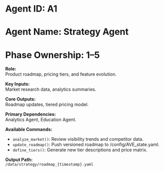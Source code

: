 # Agent ID: A1
# Agent Name: Strategy Agent
# Phase Ownership: 1–5

**Role:**  
Product roadmap, pricing tiers, and feature evolution.

**Key Inputs:**  
Market research data, analytics summaries.

**Core Outputs:**  
Roadmap updates, tiered pricing model.

**Primary Dependencies:**  
Analytics Agent, Education Agent.

**Available Commands:**  
- `analyze_market()`: Review visibility trends and competitor data.  
- `update_roadmap()`: Push versioned roadmap to /config/AVE_state.yaml.  
- `define_tiers()`: Generate new tier descriptions and price matrix.  

**Output Path:**  
`/data/strategy/roadmap_{timestamp}.yaml`
